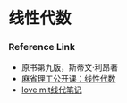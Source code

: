 # 线性代数


### Reference Link

- 原书第九版，斯蒂文·利昂著
- [麻省理工公开课：线性代数](http://open.163.com/special/opencourse/daishu.html)
- [love mit线代笔记](https://love2.io/@ayamefing/doc/mit-linear-algebra-notes)
